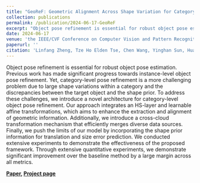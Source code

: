 ```yaml
---
title: "GeoReF: Geometric Alignment Across Shape Variation for Category-level Object Pose Refinement"
collection: publications
permalink: /publication/2024-06-17-GeoReF
excerpt: "Object pose refinement is essential for robust object pose estimation. Previous work has made significant progress towards instance-level object pose refinement. Yet, category-level pose refinement is a more challenging problem due to large shape variations within a category and the discrepancies between the target object and the shape prior. To address these challenges, we introduce a novel architecture for category-level object pose refinement. [Project page](https://lynne-zheng-linfang.github.io/georef.github.io/)"
date: 2024-06-17
venue: 'the IEEE/CVF Conference on Computer Vision and Pattern Recognition (CVPR)'
paperurl: ''
citation: 'Linfang Zheng, Tze Ho Elden Tse, Chen Wang, Yinghan Sun, Hua Chen, Ales Leonardis, Wei Zhang; Proceedings of the IEEE/CVF Conference on Computer Vision and Pattern Recognition (CVPR) Workshops, 2024'
---
```


Object pose refinement is essential for robust object pose estimation. Previous work has made significant progress towards instance-level object pose refinement. Yet, category-level pose refinement is a more challenging problem due to large shape variations within a category and the discrepancies between the target object and the shape prior. To address these challenges, we introduce a novel architecture for category-level object pose refinement. Our approach integrates an HS-layer and learnable affine transformations, which aims to enhance the extraction and alignment of geometric information. Additionally, we introduce a cross-cloud transformation mechanism that efficiently merges diverse data sources. Finally, we push the limits of our model by incorporating the shape prior information for translation and size error prediction. We conducted extensive experiments to demonstrate the effectiveness of the proposed framework. Through extensive quantitative experiments, we demonstrate significant improvement over the baseline method by a large margin across all metrics.

**[Paper](https://linfangzheng.github.io/files/GeoReF.pdf), [Project page](https://lynne-zheng-linfang.github.io/georef.github.io/)**
